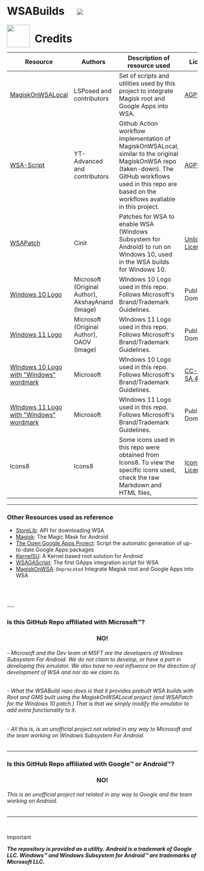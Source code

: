 # WSABuilds &nbsp; &nbsp; <img src="https://img.shields.io/github/downloads/MustardChef/WSABuilds/total?label=Total%20Downloads&style=for-the-badge"/> &nbsp; 

<picture><img style="float: left;" src="https://img.icons8.com/external-flaticons-lineal-color-flat-icons/64/null/external-credits-movie-theater-flaticons-lineal-color-flat-icons.png" width="60" height="60"/></picture><h1> &nbsp; Credits</h1>


<table>
<thead>
  <tr>
    <th>Resource</th>
    <th>Authors</th>
    <th>Description of resource used<br></th>
    <th>License</th>
    <th>In Use?<br></th>
  </tr>
</thead>
<tbody>
  <tr>
    <td><a href="https://github.com/LSPosed/MagiskOnWSALocal" target="_blank" rel="noopener noreferrer">MagiskOnWSALocal</a></td>
    <td>LSPosed and contributors</td>
    <td>Set of scripts and utilities used by this project to integrate Magisk root and Google Apps into WSA.</td>
    <td><a href="https://github.com/LSPosed/MagiskOnWSALocal/blob/main/LICENSE" target="_blank" rel="noopener noreferrer">AGPLv3</a></td>
    <td>✅</td>
  </tr>
  <tr>
    <td><a href="https://github.com/YT-Advanced/WSA-Script" target="_blank" rel="noopener noreferrer">WSA-Script</a></td>
    <td>YT-Advanced and contributors</td>
    <td>Github Action workflow implementation of MagiskOnWSALocal, similar to the original MagiskOnWSA repo (taken-down). The GitHub workflows used in this repo are based on the workflows avaliable in this project.</td>
    <td><a href="https://github.com/YT-Advanced/WSA-Script/blob/main/LICENSE" target="_blank" rel="noopener noreferrer">AGPLv3</a></td>
    <td>✅</td>
  </tr>
  <tr>
    <td><a href="https://github.com/cinit/WSAPatch" target="_blank" rel="noopener noreferrer">WSAPatch</a></td>
    <td>Cinit</td>
    <td>Patches for WSA to enable WSA (Windows Subsystem for Android) to run on Windows 10, used in the WSA builds for Windows 10.</td>
    <td><a href="https://github.com/cinit/WSAPatch/blob/main/LICENSE" target="_blank" rel="noopener noreferrer">Unlicenced License</a></td>
    <td>✅</td>
  </tr>
  <tr>
    <td><a href="https://commons.wikimedia.org/wiki/File:Windows_logo_-_2012_(dark_blue).svg" target="_blank" rel="noopener noreferrer">Windows 10 Logo</a></td>
    <td>Microsoft (Original Author), AkshayAnand (Image)</td>
    <td>WIndows 10 Logo used in this repo. Follows Microsoft's Brand/Trademark Guidelines.</td>
    <td>Public Domain</td>
    <td>✅</td>
  </tr>
  <tr>
    <td><a href="https://commons.wikimedia.org/wiki/File:Windows_logo_-_2021.svg" target="_blank" rel="noopener noreferrer">Windows 11 Logo</a></td>
    <td>Microsoft (Original Author), OAOV (Image)</td>
    <td>WIndows 11 Logo used in this repo. Follows Microsoft's Brand/Trademark Guidelines.</td>
    <td>Public Domain</td>
    <td>✅</td>
  </tr>
  <tr>
    <td><a href="https://commons.wikimedia.org/wiki/File:Windows_10-Logo.png" target="_blank" rel="noopener noreferrer">WIndows 10 Logo with "Windows" wordmark</a></td>
    <td>Microsoft</td>
    <td>WIndows 10 Logo used in this repo. Follows Microsoft's Brand/Trademark Guidelines.<br></td>
    <td><a href="https://creativecommons.org/licenses/by-sa/4.0/" target="_blank" rel="noopener noreferrer">CC-BY-SA 4.0</a><br></td>
    <td>✅</td>
  </tr>
  <tr>
    <td><a href="https://commons.wikimedia.org/wiki/File:Windows_11_logo.svg" target="_blank" rel="noopener noreferrer">WIndows 11 Logo with "Windows" wordmark</a></td>
    <td>Microsoft</td>
    <td>WIndows 11 Logo used in this repo. Follows Microsoft's Brand/Trademark Guidelines.</td>
    <td>Public Domain</td>
    <td>✅</td>
  </tr>
  <tr>
    <td>Icons8</td>
    <td>Icons8</td>
    <td>Some icons used in this repo were obtained from Icons8. To view the specific icons used, check the raw Markdown and HTML files,</td>
    <td><a href="https://icons8.com/license" target="_blank" rel="noopener noreferrer">Icons8 License</a></td>
    <td>✅</td>
  </tr>
</tbody>
</table>

---

### Other Resources used as reference

- [StoreLib](https://github.com/StoreDev/StoreLib): API for downloading WSA
- [Magisk](https://github.com/topjohnwu/Magisk): The Magic Mask for Android
- [The Open Google Apps Project](https://opengapps.org): Script the automatic generation of up-to-date Google Apps packages
- [KernelSU](https://github.com/tiann/KernelSU): A Kernel based root solution for Android
- [WSAGAScript](https://github.com/ADeltaX/WSAGAScript): The first GApps integration script for WSA
- [MagiskOnWSA](https://github.com/LSPosed/MagiskOnWSA): `Deprecated` Integrate Magisk root and Google Apps into WSA
<br />
<br />
<br />
---

### Is this GitHub Repo affiliated with Microsoft™?

<center><h3>NO!</h3></center>

###### - Microsoft and the Dev team at MSFT are the developers of Windows Subsystem For Android. We do not claim to develop, or have a part in developing this emulator. We also have no real influence on the direction of development of WSA and nor do we claim to.

###### - What the WSABuild repo does is that it provides prebuilt WSA builds with Root and GMS built using the MagiskOnWSALocal project (and WSAPatch for the Windows 10 patch.) That is that we simply modify the emulator to add extra functionality to it.

###### - All this is, is an unofficial project not related in any way to Microsoft and the team working on Windows Subsystem For Android.

---

### Is this GitHub Repo affiliated with Google™ or Android™?

<center><h3>NO!</h3></center>

###### This is an unofficial project not related in any way to Google and the team working on Android.

---

<br />

> [!IMPORTANT]
> ***The repository is provided as a utility.***
>***Android is a trademark of Google LLC. Windows™ and Windows Subsystem for Android™ are trademarks of Microsoft LLC.***

